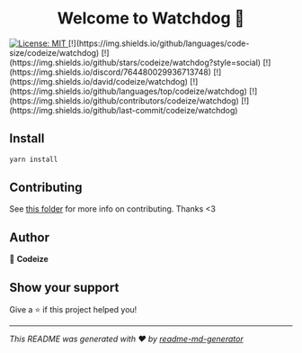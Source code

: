 <h1 align="center">Welcome to Watchdog 👋</h1>
<p>
  <a href="#" target="_blank">
    <img alt="License: MIT" src="https://img.shields.io/badge/License-MIT-yellow.svg" />
  </a>
  [!](https://img.shields.io/github/languages/code-size/codeize/watchdog)
  [!](https://img.shields.io/github/stars/codeize/watchdog?style=social)
  [!](https://img.shields.io/discord/764480029936713748)
  [!](https://img.shields.io/david/codeize/watchdog)
  [!](https://img.shields.io/github/languages/top/codeize/watchdog)
  [!](https://img.shields.io/github/contributors/codeize/watchdog)
  [!](https://img.shields.io/github/last-commit/codeize/watchdog)
</p>

## Install

```sh
yarn install
```

## Contributing

See [this folder](https://github.com/Codeize/watchdog/tree/master/.github) for more info on contributing. Thanks <3

## Author

👤 **Codeize**


## Show your support

Give a ⭐️ if this project helped you!

***
_This README was generated with ❤️ by [readme-md-generator](https://github.com/kefranabg/readme-md-generator)_
